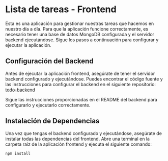 # Lista de tareas - Frontend

Esta es una aplicación para gestionar nuestras tareas que hacemos en nuestro día a día. Para que la aplicación funcione correctamente, es necesario tener una base de datos MongoDB configurada y el servidor backend ejecutándose. Sigue los pasos a continuación para configurar y ejecutar la aplicación.

## Configuración del Backend

Antes de ejecutar la aplicación frontend, asegúrate de tener el servidor backend configurado y ejecutándose. Puedes encontrar el código fuente y las instrucciones para configurar el backend en el siguiente repositorio: [todo-backend](https://github.com/worldeaterv/todo-backend)

Sigue las instrucciones proporcionadas en el README del backend para configurarlo y ejecutarlo correctamente.

## Instalación de Dependencias

Una vez que tengas el backend configurado y ejecutándose, asegúrate de instalar todas las dependencias del frontend. Abre una terminal en la carpeta raíz de la aplicación frontend y ejecuta el siguiente comando:

```bash
npm install
